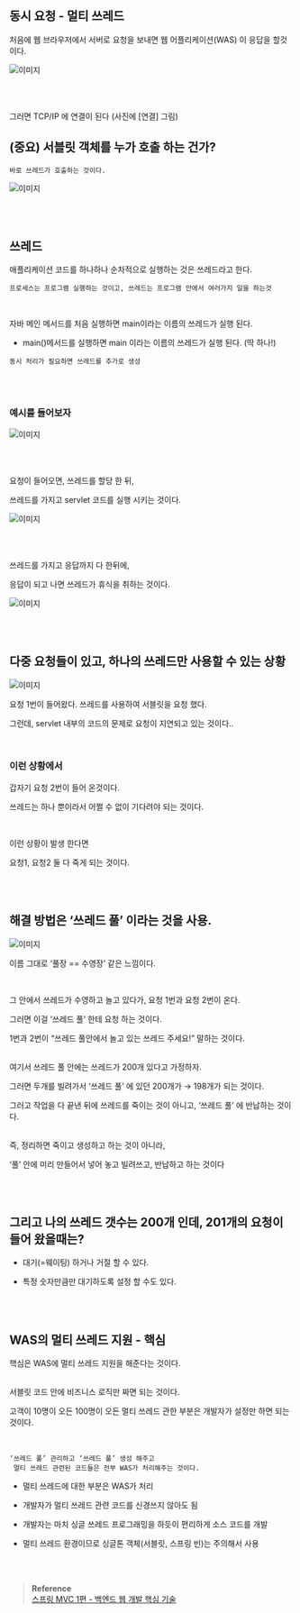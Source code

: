 ## 동시 요청 - 멀티 쓰레드

처음에 웹 브라우저에서 서버로 요청을 보내면 웹 어플리케이션(WAS) 이 응답을 할것이다.

![이미지](/programming/img/서6.PNG)



<br/><br/>


그러면 TCP/IP 에 연결이 된다 (사진에 [연결] 그림)

## (중요) 서블릿 객체를 누가 호출 하는 건가?

```
바로 쓰레드가 호출하는 것이다.
```

![이미지](/programming/img/서7.PNG)


<br/><br/>

## 쓰레드

애플리케이션 코드를 하나하나 순차적으로 실행하는 것은 쓰레드라고 한다.

```
프로세스는 프로그램 실행하는 것이고, 쓰레드는 프로그램 안에서 여러가지 일을 하는것
```

<br/>


자바 메인 메서드를 처음 실행하면 main이라는 이름의 쓰레드가 실행 된다.
- main()메서드를 실행하면 main 이라는 이름의 쓰레드가 실행 된다. (딱 하나!)

```
동시 처리가 필요하면 쓰레드를 추가로 생성
```

<br/><br/>

### 예시를 들어보자

![이미지](/programming/img/서8.PNG)

<br/><br/>

요청이 들어오면, 쓰레드를 할당 한 뒤,
 
쓰레드를 가지고 servlet 코드를 실행 시키는 것이다.

![이미지](/programming/img/서9.PNG)

<br/><br/>

쓰레드를 가지고 응답까지 다 한뒤에, 

응답이 되고 나면 쓰레드가 휴식을 취하는 것이다.

![이미지](/programming/img/서10.PNG)

<br/><br/>

## 다중 요청들이 있고, 하나의 쓰레드만 사용할 수 있는 상황

![이미지](/programming/img/서11.PNG)

요청 1번이 들어왔다. 쓰레드를 사용하여 서블릿을 요청 했다. 



그런데, servlet 내부의 코드의 문제로 요청이 지연되고 있는 것이다..

<br/>

### 이런 상황에서 

갑자기 요청 2번이 들어 온것이다.

쓰레드는 하나 뿐이라서 어쩔 수 없이 기다려야 되는 것이다.

<br/>


이런 상황이 발생 한다면 

요청1, 요청2 둘 다 죽게 되는 것이다.

<br/>

<br/>


## 해결 방법은 ‘쓰레드 풀’ 이라는 것을 사용.

![이미지](/programming/img/서12.PNG)

이름 그대로 ‘풀장 == 수영장’ 같은 느낌이다.

<br/>

그 안에서 쓰레드가 수영하고 놀고 있다가, 요청 1번과 요청 2번이 온다.

그러면 이걸 ‘쓰레드 풀’ 한테 요청 하는 것이다.

1번과 2번이 “쓰레드 풀안에서 놀고 있는 쓰레드 주세요!” 말하는 것이다.

<br/>여기서 쓰레드 풀 안에는 쓰레드가 200개 있다고 가정하자.

그러면 두개를 빌려가서 ‘쓰레드 풀’ 에 있던 200개가 → 198개가 되는 것이다.

그러고 작업을 다 끝낸 뒤에 쓰레드를 죽이는 것이 아니고, ‘쓰레드 풀’ 에 반납하는 것이다.

<br/>즉, 정리하면  죽이고 생성하고 하는 것이 아니라, 

‘풀’ 안에 미리 만들어서 넣어 놓고 빌려쓰고, 반납하고 하는 것이다

<br/><br/>

## 그리고 나의 쓰레드 갯수는 200개 인데, 201개의 요청이 들어 왔을때는?

- 대기(=웨이팅) 하거나 거절 할 수 있다.

- 특정 숫자만큼만 대기하도록 설정 할 수도 있다.

<br/><br/>

## WAS의 멀티 쓰레드 지원 - 핵심

핵심은 WAS에 멀티 쓰레드 지원을 해준다는 것이다.


<br/>서블릿 코드 안에 비즈니스 로직만 짜면 되는 것이다.

고객이 10명이 오든 100명이 오든 멀티 쓰레드 관한 부분은 개발자가 설정만 하면 되는 것이다.

<br/>

```
‘쓰레드 풀’ 관리하고 ‘쓰레드 풀’ 생성 해주고 
 멀티 쓰레드 관련된 코드들은 전부 WAS가 처리해주는 것이다.
```

- 멀티 쓰레드에 대한 부분은 WAS가 처리

- 개발자가 멀티 쓰레드 관련 코드를 신경쓰지 않아도 됨
- 개발자는 마치 싱글 쓰레드 프로그래밍을 하듯이 편리하게 소스 코드를 개발
- 멀티 쓰레드 환경이므로 싱글톤 객체(서블릿, 스프링 빈)는 주의해서 사용


<br/><br/>

>**Reference** <br/>[스프링 MVC 1편 - 백엔드 웹 개발 핵심 기술](https://www.inflearn.com/course/%EC%8A%A4%ED%94%84%EB%A7%81-mvc-1)
